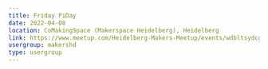 ```yaml
---
title: Friday PiDay
date: 2022-04-08
location: CoMakingSpace (Makerspace Heidelberg), Heidelberg
link: https://www.meetup.com/Heidelberg-Makers-Meetup/events/wdbltsydcgblb/
usergroup: makershd
type: usergroup
---
```

